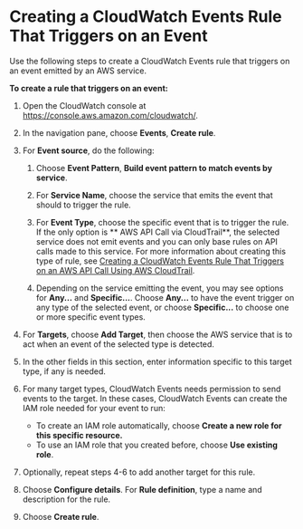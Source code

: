# Creating a CloudWatch Events Rule That Triggers on an Event<a name="Create-CloudWatch-Events-Rule"></a>

Use the following steps to create a CloudWatch Events rule that triggers on an event emitted by an AWS service\.

**To create a rule that triggers on an event:**

1. Open the CloudWatch console at [https://console\.aws\.amazon\.com/cloudwatch/](https://console.aws.amazon.com/cloudwatch/)\.

1. In the navigation pane, choose **Events**, **Create rule**\.

1. For **Event source**, do the following:

   1. Choose **Event Pattern**, **Build event pattern to match events by service**\.

   1. For **Service Name**, choose the service that emits the event that should to trigger the rule\.

   1. For **Event Type**, choose the specific event that is to trigger the rule\. If the only option is ** AWS API Call via CloudTrail**, the selected service does not emit events and you can only base rules on API calls made to this service\. For more information about creating this type of rule, see [Creating a CloudWatch Events Rule That Triggers on an AWS API Call Using AWS CloudTrail](Create-CloudWatch-Events-CloudTrail-Rule.md)\.

   1. Depending on the service emitting the event, you may see options for **Any\.\.\.** and **Specific\.\.\.**\. Choose **Any\.\.\.** to have the event trigger on any type of the selected event, or choose **Specific\.\.\.** to choose one or more specific event types\.

1. For **Targets**, choose **Add Target**, then choose the AWS service that is to act when an event of the selected type is detected\. 

1. In the other fields in this section, enter information specific to this target type, if any is needed\. 

1. For many target types, CloudWatch Events needs permission to send events to the target\. In these cases, CloudWatch Events can create the IAM role needed for your event to run: 
   + To create an IAM role automatically, choose **Create a new role for this specific resource\.**
   + To use an IAM role that you created before, choose **Use existing role**\.

1. Optionally, repeat steps 4\-6 to add another target for this rule\.

1. Choose **Configure details**\. For **Rule definition**, type a name and description for the rule\. 

1. Choose **Create rule**\.
